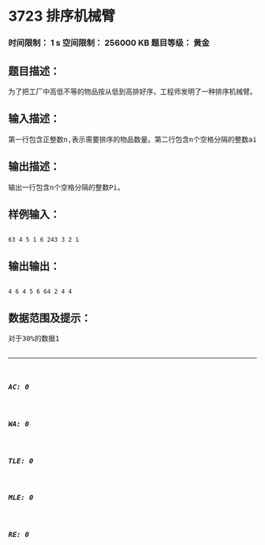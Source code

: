 # 3723 排序机械臂   
### 时间限制： 1 s     空间限制： 256000 KB     题目等级： 黄金  
## 题目描述：  

<pre>
为了把工厂中高低不等的物品按从低到高排好序，工程师发明了一种排序机械臂。它遵循_个简单的排序规则， 第一次操作找到最低的物品的位置P1，并把左起第一个至P1间的物品反序；第二次找到第二低的物品的位置P2, 并把左起第二个至P2间的物品反序...最终所有的物品都会被排好序。上图给出一个示例，第一次操作前，最低的物品在位置4,于是把第1至4的物品反序；第二次操作前，第二低的物 品在位置6,于是把第2至6的物品反序...你的任务便是编写一个程序，确定一个操作序列，即每次操作前第i低的物品所在位置Pi,以便机械臂工作。需要 注意的是，如果有高度相同的物品，必须保证排序后它们的相对位置关系与初始时相同。 
</pre>
  
  
## 输入描述：  

<pre>
第一行包含正整数n,表示需要排序的物品数量。第二行包含n个空格分隔的整数ai,表示每个物品的高度。 
</pre>
  
  
## 输出描述：  

<pre>
输出一行包含n个空格分隔的整数Pi。 
</pre>
  
  
## 样例输入：  

<pre><code>
63 4 5 1 6 243 3 2 1 
</code></pre>
  
  
## 输出输出：  

<pre><code>
4 6 4 5 6 64 2 4 4 
</code></pre>
  
  
## 数据范围及提示：  

<pre>
对于30%的数据1<n<1000  
对于100%的数据  1<n<100000  1<ai<2000000000  
 
</pre>
  
  
***  

##### AC: 0  
##### WA: 0  
##### TLE: 0  
##### MLE: 0  
##### RE: 0  
